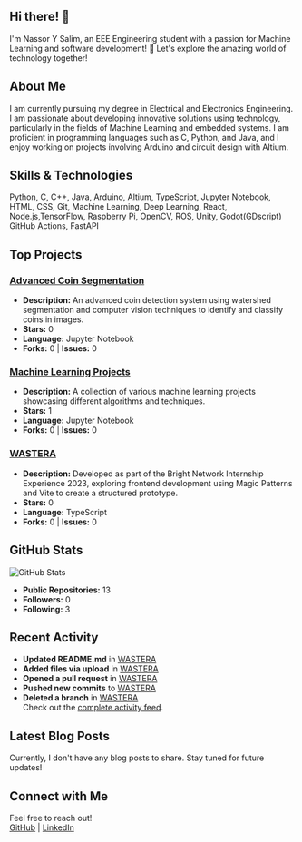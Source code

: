 ## Hi there! 👋

I'm Nassor Y Salim, an EEE Engineering student with a passion for Machine Learning and software development! 🚀 Let's explore the amazing world of technology together!

## About Me

I am currently pursuing my degree in Electrical and Electronics Engineering. I am passionate about developing innovative solutions using technology, particularly in the fields of Machine Learning and embedded systems. I am proficient in programming languages such as C, Python, and Java, and I enjoy working on projects involving Arduino and circuit design with Altium.

## Skills & Technologies

 Python, C, C++, Java, Arduino, Altium, TypeScript, Jupyter Notebook, HTML, CSS, Git, Machine Learning, Deep Learning, React, Node.js,TensorFlow, Raspberry Pi, OpenCV, ROS, Unity, Godot(GDscript) GitHub Actions, FastAPI

## Top Projects
### [Advanced Coin Segmentation](https://github.com/N0z1/Advanced_Coin_Segmentation)
- **Description:** An advanced coin detection system using watershed segmentation and computer vision techniques to identify and classify coins in images.
- **Stars:** 0  
- **Language:** Jupyter Notebook  
- **Forks:** 0 | **Issues:** 0

### [Machine Learning Projects](https://github.com/N0z1/Machine_Learning_projects)
- **Description:** A collection of various machine learning projects showcasing different algorithms and techniques.
- **Stars:** 1  
- **Language:** Jupyter Notebook  
- **Forks:** 0 | **Issues:** 0

### [WASTERA](https://github.com/N0z1/WASTERA)
- **Description:** Developed as part of the Bright Network Internship Experience 2023, exploring frontend development using Magic Patterns and Vite to create a structured prototype.
- **Stars:** 0  
- **Language:** TypeScript  
- **Forks:** 0 | **Issues:** 0

## GitHub Stats

![GitHub Stats](https://github-readme-stats.vercel.app/api?username=N0z1&show_icons=true&theme=radical)  

- **Public Repositories:** 13  
- **Followers:** 0  
- **Following:** 3

## Recent Activity

- **Updated README.md** in [WASTERA](https://github.com/N0z1/WASTERA)  
- **Added files via upload** in [WASTERA](https://github.com/N0z1/WASTERA)  
- **Opened a pull request** in [WASTERA](https://github.com/N0z1/WASTERA)  
- **Pushed new commits** to [WASTERA](https://github.com/N0z1/WASTERA)  
- **Deleted a branch** in [WASTERA](https://github.com/N0z1/WASTERA)  
Check out the [complete activity feed](https://github.com/N0z1).

## Latest Blog Posts

Currently, I don't have any blog posts to share. Stay tuned for future updates!

## Connect with Me

Feel free to reach out!  
[GitHub](https://github.com/N0z1) | [LinkedIn](https://www.linkedin.com/in/nassor-y-salim)  
<!---
N0z1/N0z1 is a ✨ special ✨ repository because its `README.md` (this file) appears on your GitHub profile.
You can click the Preview link to take a look at your changes.
--->
